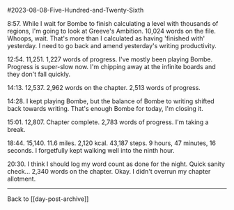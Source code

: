 #2023-08-08-Five-Hundred-and-Twenty-Sixth

8:57.  While I wait for Bombe to finish calculating a level with thousands of regions, I'm going to look at Greeve's Ambition.  10,024 words on the file.  Whoops, wait.  That's more than I calculated as having 'finished with' yesterday.  I need to go back and amend yesterday's writing productivity.

12:54.  11,251.  1,227 words of progress.  I've mostly been playing Bombe.  Progress is super-slow now.  I'm chipping away at the infinite boards and they don't fall quickly.

14:13.  12,537.  2,962 words on the chapter.  2,513 words of progress.

14:28.  I kept playing Bombe, but the balance of Bombe to writing shifted back towards writing.  That's enough Bombe for today, I'm closing it.

15:01.  12,807.  Chapter complete.  2,783 words of progress.  I'm taking a break.

18:44.  15,140.  11.6 miles.  2,120 kcal.  43,187 steps.  9 hours, 47 minutes, 16 seconds.  I forgetfully kept walking well into the ninth hour.

20:30.  I think I should log my word count as done for the night.  Quick sanity check...  2,340 words on the chapter.  Okay.  I didn't overrun my chapter allotment.  

---
Back to [[day-post-archive]]